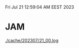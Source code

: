 Fri Jul 21 12:59:04 AM EEST 2023
# JAM
<a href='./cache/202307/21_00.log'>./cache/202307/21_00.log</a>
